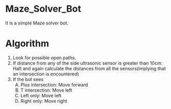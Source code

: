 # Maze_Solver_Bot
It is a simple Maze solver bot.
# Algorithm
<ol type = "1">
<li>Look for possible open paths.</li>
<li>If distance from any of the side ultrasonic sensor is greater than 10cm: Halt and again calculate the distances from all the sensors(implying that an intersection is encountered)</li>
<li>If the bot sees
  <ol type = "A">
    <li>Plus intersection: Move forward</li>
    <li>T intersection: Move left</li>
    <li>Left only: Move left</li>
    <li>Right only: Move right</li>
  </ol>
</li>
</ol>

